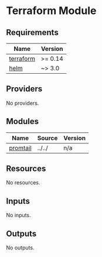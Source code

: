 # Terraform Module

<!-- BEGIN_TF_DOCS -->


## Requirements

| Name | Version |
|------|---------|
| <a name="requirement_terraform"></a> [terraform](#requirement\_terraform) | >= 0.14 |
| <a name="requirement_helm"></a> [helm](#requirement\_helm) | ~> 3.0 |

## Providers

No providers.

## Modules

| Name | Source | Version |
|------|--------|---------|
| <a name="module_promtail"></a> [promtail](#module\_promtail) | ../../ | n/a |

## Resources

No resources.

## Inputs

No inputs.

## Outputs

No outputs.

<!-- END_TF_DOCS -->

